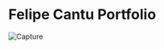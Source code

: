 # Felipe Cantu Portfolio

![Capture](https://user-images.githubusercontent.com/36748934/126052205-324278e1-3f58-4560-bbd4-441628d9a548.PNG)



